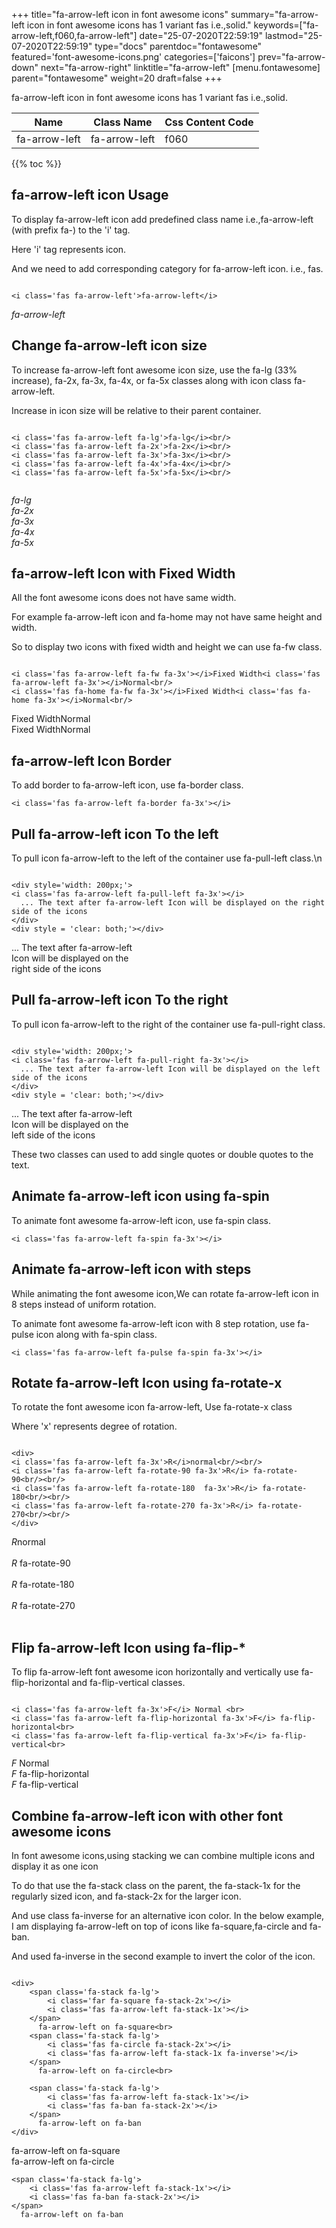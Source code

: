+++
title="fa-arrow-left icon in font awesome icons"
summary="fa-arrow-left icon in font awesome icons has 1 variant fas i.e.,solid."
keywords=["fa-arrow-left,f060,fa-arrow-left"]
date="25-07-2020T22:59:19"
lastmod="25-07-2020T22:59:19"
type="docs"
parentdoc="fontawesome"
featured='font-awesome-icons.png'
categories=['faicons']
prev="fa-arrow-down"
next="fa-arrow-right"
linktitle="fa-arrow-left"
[menu.fontawesome]
parent="fontawesome"
weight=20
draft=false
+++


fa-arrow-left icon in font awesome icons has 1 variant fas i.e.,solid.

<div class='table-responsive'><table class='table'><thead><tr><th>Name</th><th>Class Name</th><th>Css Content Code</th></tr></thead><tbody><tr><td>fa-arrow-left</td><td>fa-arrow-left</td><td>f060</td></tr></tbody></table></div>


{{% toc %}}


## fa-arrow-left icon Usage

To display fa-arrow-left icon add predefined class name i.e.,fa-arrow-left (with prefix fa-) to the 'i' tag.

Here 'i' tag represents icon.

And we need to add corresponding category for fa-arrow-left icon. i.e., fas.


```

<i class='fas fa-arrow-left'>fa-arrow-left</i>
```

<i class='fas fa-arrow-left'>fa-arrow-left</i>




## Change fa-arrow-left icon size
To increase fa-arrow-left font awesome icon size, use the fa-lg (33% increase), fa-2x, fa-3x, fa-4x, or fa-5x classes along with icon class fa-arrow-left.

Increase in icon size will be relative to their parent container. 

```

<i class='fas fa-arrow-left fa-lg'>fa-lg</i><br/>
<i class='fas fa-arrow-left fa-2x'>fa-2x</i><br/>
<i class='fas fa-arrow-left fa-3x'>fa-3x</i><br/>
<i class='fas fa-arrow-left fa-4x'>fa-4x</i><br/>
<i class='fas fa-arrow-left fa-5x'>fa-5x</i><br/>
            
```

<i class='fas fa-arrow-left fa-lg'>fa-lg</i><br/>
<i class='fas fa-arrow-left fa-2x'>fa-2x</i><br/>
<i class='fas fa-arrow-left fa-3x'>fa-3x</i><br/>
<i class='fas fa-arrow-left fa-4x'>fa-4x</i><br/>
<i class='fas fa-arrow-left fa-5x'>fa-5x</i><br/>
            



## fa-arrow-left Icon with Fixed Width 

All the font awesome icons does not have same width.

For example fa-arrow-left icon and fa-home may not have same height and width.

So to display two icons with fixed width and height we can use fa-fw class.


```

<i class='fas fa-arrow-left fa-fw fa-3x'></i>Fixed Width<i class='fas fa-arrow-left fa-3x'></i>Normal<br/>
<i class='fas fa-home fa-fw fa-3x'></i>Fixed Width<i class='fas fa-home fa-3x'></i>Normal<br/>
```

<i class='fas fa-arrow-left fa-fw fa-3x'></i>Fixed Width<i class='fas fa-arrow-left fa-3x'></i>Normal<br/>
<i class='fas fa-home fa-fw fa-3x'></i>Fixed Width<i class='fas fa-home fa-3x'></i>Normal<br/>



## fa-arrow-left Icon Border 

To add border to fa-arrow-left icon, use fa-border class.


```
<i class='fas fa-arrow-left fa-border fa-3x'></i>

```
<i class='fas fa-arrow-left fa-border fa-3x'></i>





## Pull fa-arrow-left icon To the left

To pull icon fa-arrow-left to the left of the container use fa-pull-left class.\n

```

<div style='width: 200px;'>
<i class='fas fa-arrow-left fa-pull-left fa-3x'></i>
  ... The text after fa-arrow-left Icon will be displayed on the right side of the icons
</div>
<div style = 'clear: both;'></div>
```

<div style='width: 200px;'>
<i class='fas fa-arrow-left fa-pull-left fa-3x'></i>
  ... The text after fa-arrow-left Icon will be displayed on the right side of the icons
</div>
<div style = 'clear: both;'></div>




## Pull fa-arrow-left icon To the right
To pull icon fa-arrow-left to the right of the container use fa-pull-right class.

```

<div style='width: 200px;'>
<i class='fas fa-arrow-left fa-pull-right fa-3x'></i>
  ... The text after fa-arrow-left Icon will be displayed on the left side of the icons
</div>
<div style = 'clear: both;'></div>
```

<div style='width: 200px;'>
<i class='fas fa-arrow-left fa-pull-right fa-3x'></i>
  ... The text after fa-arrow-left Icon will be displayed on the left side of the icons
</div>
<div style = 'clear: both;'></div>

These two classes can used to add single quotes or double quotes to the text.


## Animate fa-arrow-left icon using fa-spin
To animate font awesome fa-arrow-left icon, use fa-spin class.

```
<i class='fas fa-arrow-left fa-spin fa-3x'></i>
```
<i class='fas fa-arrow-left fa-spin fa-3x'></i>




## Animate fa-arrow-left icon with steps
While animating the font awesome icon,We can rotate fa-arrow-left icon in 8 steps instead of uniform rotation.

To animate font awesome fa-arrow-left icon with 8 step rotation, use fa-pulse icon along with fa-spin class.


```
<i class='fas fa-arrow-left fa-pulse fa-spin fa-3x'></i>

```
<i class='fas fa-arrow-left fa-pulse fa-spin fa-3x'></i>





## Rotate fa-arrow-left Icon using fa-rotate-x
To rotate the font awesome icon fa-arrow-left, Use fa-rotate-x class

Where 'x' represents degree of rotation.


```

<div>
<i class='fas fa-arrow-left fa-3x'>R</i>normal<br/><br/>
<i class='fas fa-arrow-left fa-rotate-90 fa-3x'>R</i> fa-rotate-90<br/><br/> 
<i class='fas fa-arrow-left fa-rotate-180  fa-3x'>R</i> fa-rotate-180<br/><br/> 
<i class='fas fa-arrow-left fa-rotate-270 fa-3x'>R</i> fa-rotate-270<br/><br/>
</div>
```

<div>
<i class='fas fa-arrow-left fa-3x'>R</i>normal<br/><br/>
<i class='fas fa-arrow-left fa-rotate-90 fa-3x'>R</i> fa-rotate-90<br/><br/> 
<i class='fas fa-arrow-left fa-rotate-180  fa-3x'>R</i> fa-rotate-180<br/><br/> 
<i class='fas fa-arrow-left fa-rotate-270 fa-3x'>R</i> fa-rotate-270<br/><br/>
</div>




## Flip fa-arrow-left Icon using fa-flip-*
To flip fa-arrow-left font awesome icon horizontally and vertically use fa-flip-horizontal and fa-flip-vertical classes. 

```

<i class='fas fa-arrow-left fa-3x'>F</i> Normal <br>
<i class='fas fa-arrow-left fa-flip-horizontal fa-3x'>F</i> fa-flip-horizontal<br>
<i class='fas fa-arrow-left fa-flip-vertical fa-3x'>F</i> fa-flip-vertical<br>
```

<i class='fas fa-arrow-left fa-3x'>F</i> Normal <br>
<i class='fas fa-arrow-left fa-flip-horizontal fa-3x'>F</i> fa-flip-horizontal<br>
<i class='fas fa-arrow-left fa-flip-vertical fa-3x'>F</i> fa-flip-vertical<br>




## Combine fa-arrow-left icon with other font awesome icons
In font awesome icons,using stacking we can combine multiple icons and display it as one icon 

To do that use the fa-stack class on the parent, the fa-stack-1x for the regularly sized icon, and fa-stack-2x for the larger icon.

And use class fa-inverse for an alternative icon color. 
In the below example, I am displaying fa-arrow-left on top of icons like fa-square,fa-circle and fa-ban.

And used fa-inverse in the second example to invert the color of the icon.

```

<div>
    <span class='fa-stack fa-lg'>
        <i class='far fa-square fa-stack-2x'></i>
        <i class='fas fa-arrow-left fa-stack-1x'></i>
    </span>
      fa-arrow-left on fa-square<br>
    <span class='fa-stack fa-lg'>
        <i class='fas fa-circle fa-stack-2x'></i>
        <i class='fas fa-arrow-left fa-stack-1x fa-inverse'></i>
    </span>
      fa-arrow-left on fa-circle<br>

    <span class='fa-stack fa-lg'>
        <i class='fas fa-arrow-left fa-stack-1x'></i>
        <i class='fas fa-ban fa-stack-2x'></i>
    </span>
      fa-arrow-left on fa-ban
</div>
```

<div>
    <span class='fa-stack fa-lg'>
        <i class='far fa-square fa-stack-2x'></i>
        <i class='fas fa-arrow-left fa-stack-1x'></i>
    </span>
      fa-arrow-left on fa-square<br>
    <span class='fa-stack fa-lg'>
        <i class='fas fa-circle fa-stack-2x'></i>
        <i class='fas fa-arrow-left fa-stack-1x fa-inverse'></i>
    </span>
      fa-arrow-left on fa-circle<br>

    <span class='fa-stack fa-lg'>
        <i class='fas fa-arrow-left fa-stack-1x'></i>
        <i class='fas fa-ban fa-stack-2x'></i>
    </span>
      fa-arrow-left on fa-ban
</div>






